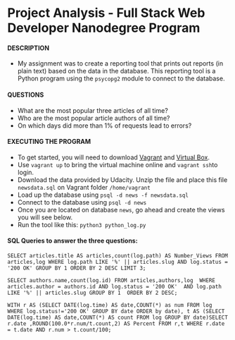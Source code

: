 # Project Analysis - Full Stack Web Developer Nanodegree Program

#### DESCRIPTION 
-  My assignment was to create a reporting tool that prints out reports (in plain text) based on the data in the database. This reporting tool is a Python program using the `psycopg2` module to connect to the database.

#### QUESTIONS
- What are the most popular three articles of all time?
- Who are the most popular article authors of all time?
- On which days did more than 1% of requests lead to errors?

#### EXECUTING THE PROGRAM
- To get started, you will need to download [Vagrant](https://www.vagrantup.com/downloads.html) and [Virtual Box](https://www.virtualbox.org/wiki/Downloads).
- Use `vagrant up` to bring the virtual machine online and `vagrant ssh`to login.
- Download the data provided by Udacity. Unzip the file and place this file `newsdata.sql` on Vagrant folder `/home/vagrant`
- Load up the database using `psql -d news -f newsdata.sql`
- Connect to the database using `psql -d news`
- Once you are located on database `news`, go ahead and create the views you will see below.
- Run the tool like this: `python3 python_log.py`

#### SQL Queries to answer the three questions:

`SELECT articles.title AS articles,count(log.path) AS
Number_Views FROM articles,log WHERE log.path
LIKE '%' || articles.slug AND log.status = '200 OK'
GROUP BY 1 ORDER BY 2 DESC LIMIT 3;`

`SELECT authors.name,count(log.id) FROM articles,authors,log 
WHERE articles.author = authors.id AND log.status = '200 OK' 
AND log.path LIKE '%' || articles.slug GROUP BY 1 
ORDER BY 2 DESC;`

`WITH r AS (SELECT DATE(log.time) AS date,COUNT(*) as num FROM
log WHERE log.status!='200 OK' GROUP BY date ORDER by date),
t AS (SELECT DATE(log.time) AS date,COUNT(*) AS count
FROM log GROUP BY date)SELECT r.date ,ROUND(100.0*r.num/t.count,2)
AS Percent FROM r,t WHERE r.date = t.date AND r.num > t.count/100;`
 
 
 